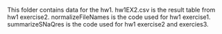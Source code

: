 This folder contains data for the hw1.
hw1EX2.csv is the result table from hw1 exercise2.
normalizeFileNames is the code used for hw1 exercise1.
summarizeSNaQres is the code used for hw1 exercise2 and exercies3.
